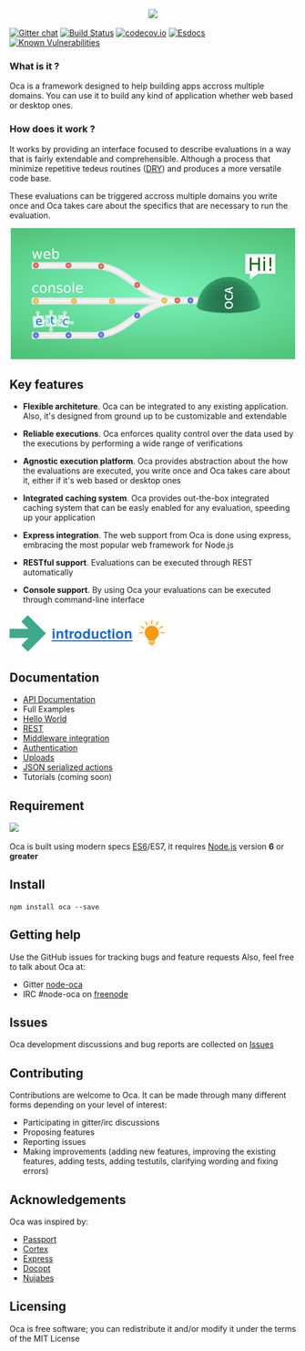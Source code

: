 <p align="center">
  <img src="data/logo.png"/>
</p>

[![Gitter chat](https://badges.gitter.im/node-oca/gitter.png)](https://gitter.im/node-oca)
[![Build Status](https://travis-ci.org/node-oca/oca.svg?branch=master)](https://travis-ci.org/node-oca/oca)
[![codecov.io](https://codecov.io/github/node-oca/oca/coverage.svg?branch=master)](https://codecov.io/github/node-oca/oca?branch=master)
[![Esdocs](https://node-oca.github.io/badge.svg)](https://node-oca.github.io/)
[![Known Vulnerabilities](https://snyk.io/test/github/node-oca/oca/badge.svg)](https://snyk.io/test/github/node-oca/oca)
</p>

### What is it ?

Oca is a framework designed to help building apps accross multiple domains. You can
use it to build any kind of application whether web based or desktop ones.

### How does it work ?

It works by providing an interface focused to describe evaluations in a way that is fairly extendable and comprehensible. Although a process that minimize repetitive tedeus routines  ([DRY](https://en.wikipedia.org/wiki/Don%27t_repeat_yourself)) and produces a more versatile code base.

These evaluations can be triggered accross multiple domains you write once and Oca takes care about the specifics that are necessary to run the evaluation.

<p align="center">
  <img src="data/ocaHi.png"/>
</p>

## Key features
- **Flexible architeture**. Oca can be integrated to any existing application. Also, it's designed from ground up to be customizable and extendable

- **Reliable executions**. Oca enforces quality control over the data used by the executions by performing a wide range of verifications

- **Agnostic execution platform**. Oca provides abstraction about the how the evaluations are executed, you write once and Oca takes care about it, either if it's web based or desktop ones

- **Integrated caching system**. Oca provides out-the-box integrated caching system that can be easly enabled for any evaluation, speeding up your application

- **Express integration**. The web support from Oca is done using express, embracing the most popular web framework for Node.js

- **RESTful support**. Evaluations can be executed through REST automatically

- **Console support**. By using Oca your evaluations can be executed through command-line interface


[<img src="data/intro.png"/>](data/manual/INTRODUCTION.md)

## Documentation
- [API Documentation](https://node-oca.github.io)
- Full Examples
 - [Hello World](https://github.com/node-oca/example-hello-world)
 - [REST](https://github.com/node-oca/example-rest)
 - [Middleware integration](https://github.com/node-oca/example-middleware)
 - [Authentication](https://github.com/node-oca/example-auth)
 - [Uploads](https://github.com/node-oca/example-uploads)
 - [JSON serialized actions](https://github.com/node-oca/example-json-actions)
- Tutorials (coming soon)

## Requirement
[<img src="data/nodejs.png"/>](https://www.nodejs.org)

Oca is built using modern specs [ES6](http://es6-features.org/)/ES7, it requires [Node.js](https://www.nodejs.org) version **6** or **greater**

## Install
```
npm install oca --save
```

## Getting help
Use the GitHub issues for tracking bugs and feature requests Also, feel free to talk about Oca at:
- Gitter [node-oca](https://gitter.im/node-oca)
- IRC #node-oca on [freenode](http://irc.lc/freenode/node-oca)

## Issues
Oca development discussions and bug reports are collected on [Issues](https://github.com/node-oca/oca/issues)

## Contributing
Contributions are welcome to Oca. It can be made through many different forms depending on your level of interest:
- Participating in gitter/irc discussions
- Proposing features
- Reporting issues
- Making improvements (adding new features, improving the existing features, adding tests,
adding testutils, clarifying wording and fixing errors)

## Acknowledgements
Oca was inspired by:
- [Passport](https://github.com/jaredhanson/passport)
- [Cortex](https://github.com/ImageEngine/cortex)
- [Express](http://expressjs.com)
- [Docopt](http://docopt.org)
- [Nujabes](https://www.youtube.com/watch?v=WrO9PTpuSSs)

## Licensing
Oca is free software; you can redistribute it and/or modify it under the terms of the MIT License
